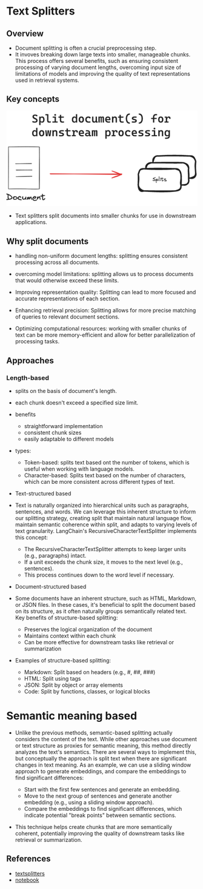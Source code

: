 # Text Splitters

## Overview
- Document splitting is often a crucial preprocessing step.
- It invoves breaking down large texts into smaller, manageable chunks. This process offers several benefits, such as ensuring consistent processing of varying document lengths, overcoming input size of limitations of models and improving the quality of text representations used in retrieval systems.

## Key concepts
![alt text](image-17.png)
- Text splitters split documents into smaller chunks for use in downstream applications.

## Why split documents

- handling non-uniform document lengths: splitting ensures consistent processing across all documents.

- overcoming model limitations: splitting allows us to process documents that would otherwise exceed these limits.

- Improving representation quality: Splitting can lead to more focused and accurate representations of each section.

- Enhancing retrieval precision: Splitting allows for more precise matching of queries to relevant document sections.

- Optimizing computational resources: working with smaller chunks of text can be more memory-efficient and allow for better parallelization of processing tasks.


## Approaches

### Length-based
- splits on the basis of document's length.
- each chunk doesn't exceed a specified size limit.
- benefits
    - straightforward implementation
    - consistent chunk sizes
    - easily adaptable to different models
- types:
    - Token-based: splits text based ont the number of tokens, which is useful when working with language models.
    - Character-based: Splits text based on the number of characters, which can be more consistent across different types of text.
- Text-structured based

- Text is naturally organized into hierarchical units such as paragraphs, sentences, and words. We can leverage this inherent structure to inform our splitting strategy, creating split that maintain natural language flow, maintain semantic coherence within split, and adapts to varying levels of text granularity. LangChain's RecursiveCharacterTextSplitter implements this concept:

    - The RecursiveCharacterTextSplitter attempts to keep larger units (e.g., paragraphs) intact.
    - If a unit exceeds the chunk size, it moves to the next level (e.g., sentences).
    - This process continues down to the word level if necessary.

- Document-structured based
- Some documents have an inherent structure, such as HTML, Markdown, or JSON files. In these cases, it's beneficial to split the document based on its structure, as it often naturally groups semantically related text. Key benefits of structure-based splitting:

    - Preserves the logical organization of the document
    - Maintains context within each chunk
    - Can be more effective for downstream tasks like retrieval or summarization

- Examples of structure-based splitting:

    - Markdown: Split based on headers (e.g., #, ##, ###)
    - HTML: Split using tags
    - JSON: Split by object or array elements
    - Code: Split by functions, classes, or logical blocks

# Semantic meaning based

- Unlike the previous methods, semantic-based splitting actually considers the content of the text. While other approaches use document or text structure as proxies for semantic meaning, this method directly analyzes the text's semantics. There are several ways to implement this, but conceptually the approach is split text when there are significant changes in text meaning. As an example, we can use a sliding window approach to generate embeddings, and compare the embeddings to find significant differences:

    - Start with the first few sentences and generate an embedding.
    - Move to the next group of sentences and generate another embedding (e.g., using a sliding window approach).
    - Compare the embeddings to find significant differences, which indicate potential "break points" between semantic sections.

- This technique helps create chunks that are more semantically coherent, potentially improving the quality of downstream tasks like retrieval or summarization.

## References
- [textsplitters](https://python.langchain.com/docs/concepts/text_splitters/)
- [notebook](https://github.com/FullStackRetrieval-com/RetrievalTutorials/blob/main/tutorials/LevelsOfTextSplitting/5_Levels_Of_Text_Splitting.ipynb)
